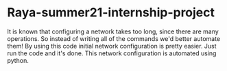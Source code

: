 # Raya-summer21-internship-project
It is known that configuring a network takes too long, since there are many operations. So instead of writing all of the commands we'd better automate them!
By using this code initial network configuration is pretty easier. Just run the code and it's done.
This network configuration is automated using python. 
